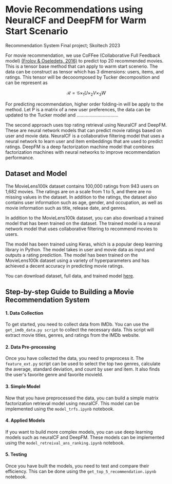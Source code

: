 # Movie Recommendations using NeuralCF and DeepFM for Warm Start Scenario
Recommendation System Final project; Skoltech 2023

For movie recommendation, we use CoFFee (Collaborative Full Feedback model) [(Frolov & Oseledets, 2016)](https://arxiv.org/abs/1607.04228) to predict top 20 recommended movies. This is a tensor base method that can apply to warm start scenerio. The data can be construct as tensor which has 3 dimensions: users, items, and ratings. This tensor will be decooomposed by Tucker decomposition and can be represent as

$$ 
\mathcal{R} = \mathcal{G} \times_1 U \times_2 V \times_3 W 
$$

For predicting recommendation, higher order folding-in will be apply to the method. Let P is a matrix of a new user preferences, the data can be updated to the Tucker model and ................................

The second approach uses top rating retrieval using NeuralCF and DeepFM. These are neural network models that can predict movie ratings based on user and movie data. NeuralCF is a collaborative filtering model that uses a neural network to learn user and item embeddings that are used to predict ratings. DeepFM is a deep factorization machine model that combines factorization machines with neural networks to improve recommendation performance.



## Dataset and Model

The MovieLens100k dataset contains 100,000 ratings from 943 users on 1,682 movies. The ratings are on a scale from 1 to 5, and there are no missing values in the dataset. In addition to the ratings, the dataset also contains user information such as age, gender, and occupation, as well as movie information such as title, release date, and genres.

In addition to the MovieLens100k dataset, you can also download a trained model that has been trained on the dataset. The trained model is a neural network model that uses collaborative filtering to recommend movies to users.

The model has been trained using Keras, which is a popular deep learning library in Python. The model takes in user and movie data as input and outputs a rating prediction. The model has been trained on the MovieLens100k dataset using a variety of hyperparameters and has achieved a decent accuracy in predicting movie ratings.

You can download dataset, full data, and trained model [here](https://drive.google.com/drive/u/0/folders/1qaKKdpzv0RGDo1OhWe5T8S1GWcWnLOWO).



## Step-by-step Guide to Building a Movie Recommendation System

#### 1. Data Collection
To get started, you need to collect data from IMDb. You can use the `get_imdb_data.py script` to collect the necessary data. 
This script will extract movie titles, genres, and ratings from the IMDb website.

#### 2. Data Pre-processing
Once you have collected the data, you need to preprocess it. The `feature_ext.py` script can be used to select the top two genres, calculate the average, 
standard deviation, and count by user and item. It also finds the user's favorite genre and favorite movieId.

#### 3. Simple Model
Now that you have preprocessed the data, you can build a simple matrix factorization retrieval model using neuralCF. 
This model can be implemented using the `model_trfs.ipynb` notebook.

#### 4. Applied Models
If you want to build more complex models, you can use deep learning models such as neuralCF and DeepFM. 
These models can be implemented using the `model_retreival_ans_ranking.ipynb` notebook.

#### 5. Testing
Once you have built the models, you need to test and compare their efficiency. This can be done using the `get_top_5_recommendation.ipynb` notebook.






